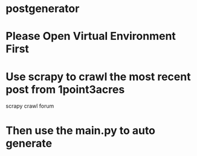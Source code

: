 # postgenerator
# Please Open Virtual Environment First

# Use scrapy to crawl the most recent post from 1point3acres
scrapy crawl forum  

# Then use the main.py to auto generate
